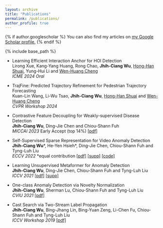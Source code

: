 ```yaml
---
layout: archive
title: "Publications"
permalink: /publications/
author_profile: true
---
```


{% if author.googlescholar %}
  You can also find my articles on <u><a href="{{author.googlescholar}}">my Google Scholar profile</a>.</u>
{% endif %}

{% include base_path %}

* Learning Efficient Interaction Anchor for HOI Detection  
Lirong Xue, Kang-Yang Huang, Rong Chao, **Jhih-Ciang Wu**, [Hong-Han Shuai](https://basiclab.lab.nycu.edu.tw/), Yung-Hui Li and [Wen-Huang Cheng](https://www.csie.ntu.edu.tw/~wenhuang/)   
*ICME 2024 Oral*

* TrajFine: Predicted Trajectory Refinement for Pedestrian Trajectory Forecasting  
Kuan-Lin Wang, Li-Wu Tsao, **Jhih-Ciang Wu**, [Hong-Han Shuai](https://basiclab.lab.nycu.edu.tw/) and [Wen-Huang Cheng](https://www.csie.ntu.edu.tw/~wenhuang/)  
*CVPR Workshop 2024*

* Contrastive Feature Decoupling for Weakly-supervised Disease Detection  
 **Jhih-Ciang Wu**, Ding-Jie Chen and Chiou-Shann Fuh  
*MICCAI 2023* Early Accept (top 14%) [[pdf]](https://link.springer.com/content/pdf/10.1007/978-3-031-43904-9_25.pdf?pdf=inline%20link)

* Self-Supervised Sparse Representation for Video Anomaly Detection  
 **Jhih-Ciang Wu**\*, He-Yen Hsieh\*, Ding-Jie Chen, Chiou-Shann Fuh and Tyng-Luh Liu  
*ECCV 2022* *equal contribution [[pdf]](https://www.ecva.net/papers/eccv_2022/papers_ECCV/papers/136730727.pdf) [[supp]](https://www.ecva.net/papers/eccv_2022/papers_ECCV/papers/136730727-supp.pdf) [[code]](https://github.com/louisYen/S3R)

* Learning Unsupervised Metaformer for Anomaly Detection  
 **Jhih-Ciang Wu**, Ding-Jie Chen, Chiou-Shann Fuh and Tyng-Luh Liu  
*ICCV 2021* [[pdf]](https://openaccess.thecvf.com/content/ICCV2021/papers/Wu_Learning_Unsupervised_Metaformer_for_Anomaly_Detection_ICCV_2021_paper.pdf) [[supp]](https://openaccess.thecvf.com/content/ICCV2021/supplemental/Wu_Learning_Unsupervised_Metaformer_ICCV_2021_supplemental.pdf)

* One-class Anomaly Detection via Novelty Normalization  
 **Jhih-Ciang Wu**, Sherman Lu, Chiou-Shann Fuh and Tyng-Luh Liu  
*CVIU 2021* [[pdf]](https://www.sciencedirect.com/science/article/abs/pii/S1077314221000709)

* Cast Search via Two-Stream Label Propagation  
 **Jhih-Ciang Wu**, Bing-Jhang Lin, Bing-Yuan Zeng, Li-Chen Fu, Chiou-Shann Fuh and Tyng-Luh Liu  
*ICCV Workshop 2019* [[pdf]](https://openaccess.thecvf.com/content_ICCVW_2019/html/WIDER/Wu_Cast_Search_via_Two-Stream_Label_Propagation_ICCVW_2019_paper.html)




